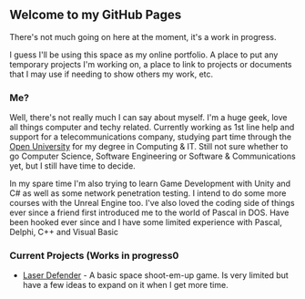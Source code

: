 ## Welcome to my GitHub Pages

There's not much going on here at the moment, it's a work in progress.

I guess I'll be using this space as my online portfolio. A place to put any temporary projects I'm working on, a place to link to projects or documents that I may use if needing to show others my work, etc.

### Me?

Well, there's not really much I can say about myself. 
I'm a huge geek, love all things computer and techy related. Currently working as 1st line help and support for a telecommunications company, studying part time through the [Open University](http://www.open.ac.uk/) for my degree in Computing & IT. Still not sure whether to go Computer Science, Software Engineering or Software & Communications yet, but I still have time to decide.

In my spare time I'm also trying to learn Game Development with Unity and C# as well as some network penetration testing. I intend to do some more courses with the Unreal Engine too. I've also loved the coding side of things ever since a friend first introduced me to the world of Pascal in DOS. Have been hooked ever since and I have some limited experience with Pascal, Delphi, C++ and Visual Basic

### Current Projects (Works in progress0

- [Laser Defender](https://duanemetcalf.github.io/LaserDefender/) - A basic space shoot-em-up game. Is very limited but have a few ideas to expand on it when I get more time.
